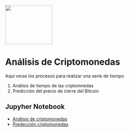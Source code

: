
<img src="https://github.com/luishernand/pandas_fundamentals/blob/master/logo4.JPG?raw=true" height = 125 width= 150 alt=" ">  

# Análisis de Criptomonedas  
Aqui veras  los procesos para realizar una serie de tiempo   
1. Análisis  de tiempo de las criptomnedas  
1. Predicción del precio de cierre del Bitcoin


## Jupyher Notebook
- [Análisis de criptomonedas](https://nbviewer.jupyter.org/github/luishernand/analisis_criptomonedas/blob/master/analisis%20crypto.ipynb)  
- [Predección criptomonedas](https://nbviewer.jupyter.org/github/luishernand/analisis_criptomonedas/blob/master/Predecir_precio_crypto_monedas.ipynb)
